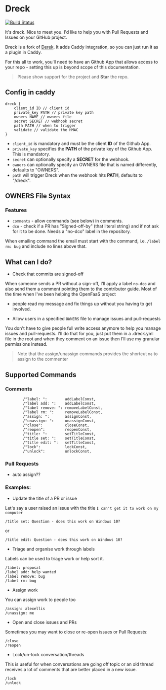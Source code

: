 # Dreck

[![Build Status](https://travis-ci.org/miekg/dreck.svg?branch=master)](https://travis-ci.org/miekg/dreck)

It's dreck. Nice to meet you. I'd like to help you with Pull Requests and Issues on your GitHub project.

Dreck is a fork of [Derek](https:/github.com/alexellis/derek). It adds Caddy integration, so you can
just run it as a plugin in Caddy.

For this all to work, you'll need to have an Github App that allows access to your repo - setting
this up is beyond scope of this documentation.

> Please show support for the project and **Star** the repo.

## Config in caddy

~~~
dreck {
    client_id ID // client id
    private_key PATH // private key path
    owners NAME // owners file
    secret SECRET // webhook secret
    path PATH // when to trigger
    validate // validate the HMAC
}
~~~

* `client_id` is mandatory and must be the client **ID** of the Github App.
* `private_key` specifies the **PATH** of the private key of the Github App. This is mandatory.
* `secret` can optionally specify a **SECRET** for the webhook.
* `owners` can optionally specify an OWNERS file that is named differently, defaults to "OWNERS".
* `path` will trigger Dreck when the webhook hits **PATH**, defaults to "/dreck".

## OWNERS File Syntax

### Features

* `comments` - allow commands (see below) in comments.
* `dco` - check if a PR has "Signed-off-by" (that literal string) and if not ask for it to be done. Needs a "no-dco" label
  in the repository.

When emailing command the email must start with the command, i.e. `/label rm: bug` and include no
lines above that.

## What can I do?

* Check that commits are signed-off

When someone sends a PR without a sign-off, I'll apply a label `no-dco` and also send them a comment
pointing them to the contributor guide. Most of the time when I've been helping the OpenFaaS project
- people read my message and fix things up without you having to get involved.

* Allow users in a specified `OWNERS` file to manage issues and pull-requests

You don't have to give people full write access anymore to help you manage issues and pull-requests.
I'll do that for you, just put them in a .dreck.yml file in the root and when they comment on an
issue then I'll use my granular permissions instead.

> Note that the assign/unassign commands provides the shortcut `me` to assign to the commenter

## Supported Commands

### Comments

~~~
		/"label: ":        addLabelConst,
		/"label add: ":    addLabelConst,
		/"label remove: ": removeLabelConst,
		/"label rm: ":     removeLabelConst,
		/"assign: ":       assignConst,
		/"unassign: ":     unassignConst,
		/"close":          closeConst,
		/"reopen":         reopenConst,
		/"title: ":        setTitleConst,
		/"title set: ":    setTitleConst,
		/"title edit: ":   setTitleConst,
		/"lock":           lockConst,
        /"unlock":         unlockConst,
~~~

### Pull Requests

* auto assign??

### Examples:

* Update the title of a PR or issue

Let's say a user raised an issue with the title `I can't get it to work on my computer`

```
/title set: Question - does this work on Windows 10?
```
or
```
/title edit: Question - does this work on Windows 10?
```

* Triage and organise work through labels

Labels can be used to triage work or help sort it.

```
/label: proposal
/label add: help wanted
/label remove: bug
/label rm: bug
```

* Assign work

You can assign work to people too

```
/assign: alexellis
/unassign: me
```

* Open and close issues and PRs

Sometimes you may want to close or re-open issues or Pull Requests:

```
/close
/reopen
```

* Lock/un-lock conversation/threads

This is useful for when conversations are going off topic or an old thread receives a lot of comments that are better placed in a new issue.

```
/lock
/unlock
```
